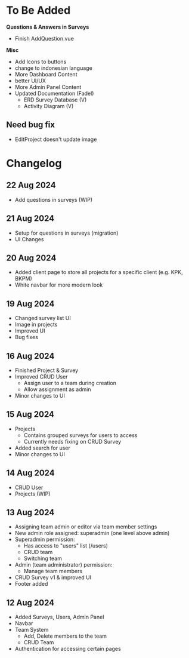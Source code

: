 # To Be Added
**Questions & Answers in Surveys**
- Finish AddQuestion.vue

**Misc**
- Add Icons to buttons
- change to indonesian language
- More Dashboard Content
- better UI/UX
- More Admin Panel Content
- Updated Documentation (Fadel)
  - ERD Survey Database (V)
  - Activity Diagram (V)

## Need bug fix
- EditProject doesn't update image


# Changelog
## 22 Aug 2024
- Add questions in surveys (WIP)

## 21 Aug 2024
- Setup for questions in surveys (migration)
- UI Changes

## 20 Aug 2024
- Added client page to store all projects for a specific client (e.g. KPK, BKPM)
- White navbar for more modern look

## 19 Aug 2024
- Changed survey list UI
- Image in projects
- Improved UI
- Bug fixes

## 16 Aug 2024
- Finished Project & Survey
- Improved CRUD User
  - Assign user to a team during creation
  - Allow assignment as admin
- Minor changes to UI

## 15 Aug 2024
- Projects 
  - Contains grouped surveys for users to access
  - Currently needs fixing on CRUD Survey
- Added search for user
- Minor changes to UI

## 14 Aug 2024
- CRUD User
- Projects (WIP)

## 13 Aug 2024
- Assigning team admin or editor via team member settings
- New admin role assigned: superadmin (one level above admin)
- Superadmin permission:
  - Has access to "users" list (/users)
  - CRUD team
  - Switching team
- Admin (team administrator) permission:
  - Manage team members
- CRUD Survey v1 & improved UI
- Footer added

## 12 Aug 2024
- Added Surveys, Users, Admin Panel
- Navbar
- Team System
    -  Add, Delete members to the team
    -  CRUD Team
- Authentication for accessing certain pages
